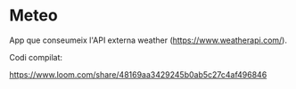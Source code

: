 # Meteo

App que conseumeix l'API externa weather (https://www.weatherapi.com/).

Codi compilat:

https://www.loom.com/share/48169aa3429245b0ab5c27c4af496846

